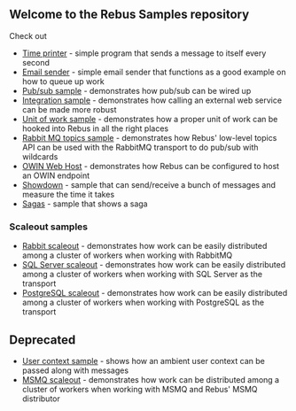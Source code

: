 ## Welcome to the Rebus Samples repository

Check out

* [Time printer](/TimePrinter) - simple program that sends a message to itself every second
* [Email sender](/EmailSender) - simple email sender that functions as a good example on how to queue up work
* [Pub/sub sample](/PubSub) - demonstrates how pub/sub can be wired up
* [Integration sample](/Integration) - demonstrates how calling an external web service can be made more robust
* [Unit of work sample](/UnitOfWork) - demonstrates how a proper unit of work can be hooked into Rebus in all the right places
* [Rabbit MQ topics sample](/RabbitTopics) - demonstrates how Rebus' low-level topics API can be used with the RabbitMQ transport to do pub/sub with wildcards
* [OWIN Web Host](/OwinWebHost) - demonstrates how Rebus can be configured to host an OWIN endpoint
* [Showdown](/Showdown) - sample that can send/receive a bunch of messages and measure the time it takes
* [Sagas](/Sagas) - sample that shows a saga

### Scaleout samples

* [Rabbit scaleout](/RabbitScaleout) - demonstrates how work can be easily distributed among a cluster of workers when working with RabbitMQ
* [SQL Server scaleout](/SqlScaleout) - demonstrates how work can be easily distributed among a cluster of workers when working with SQL Server as the transport
* [PostgreSQL scaleout](/PostgreSqlScaleout) - demonstrates how work can be easily distributed among a cluster of workers when working with PostgreSQL as the transport

## Deprecated

* [User context sample](/old/UserContextHeaders) - shows how an ambient user context can be passed along with messages 
* [MSMQ scaleout](/old/MsmqScaleout) - demonstrates how work can be distributed among a cluster of workers when working with MSMQ and Rebus' MSMQ distributor
